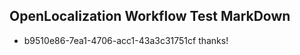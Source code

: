 ## OpenLocalization Workflow Test MarkDown
* b9510e86-7ea1-4706-acc1-43a3c31751cf thanks!

<!--HONumber=Jul16_HO4-->



